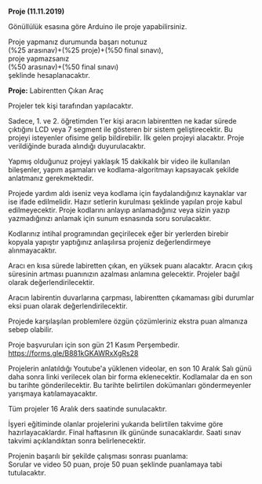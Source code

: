 **Proje (11.11.2019)**  
 
Gönüllülük esasına göre Arduino ile proje yapabilirsiniz.  

Proje yapmanız durumunda başarı notunuz  
(%25 arasınav)+(%25 proje)+(%50 final sınavı),  
proje yapmazsanız   
(%50 arasınav)+(%50 final sınavı)   
şeklinde hesaplanacaktır.

**Proje:** Labirentten Çıkan Araç

Projeler tek kişi tarafından yapılacaktır.

Sadece, 1. ve 2. öğretimden 1'er kişi aracın labirentten ne kadar sürede çıktığını LCD veya 7 segment ile gösteren bir sistem geliştirecektir. Bu projeyi isteyenler ofisime gelip bildirebilir. İlk gelen projeyi alacaktır. Proje verildiğinde burada alındığı duyurulacaktır.


Yapmış olduğunuz projeyi yaklaşık 15 dakikalık bir video ile kullanılan bileşenler, yapım aşamaları ve kodlama-algoritmayı kapsayacak şekilde  anlatmanız gerekmektedir. 

Projede  yardım aldı iseniz veya kodlama için faydalandığınız kaynaklar var ise  ifade edilmelidir. Hazır setlerin kurulması şeklinde yapılan proje kabul edilmeyecektir. Proje kodlarını anlayıp anlamadığınız veya sizin yazıp yazmadığınızı anlamak için sunum esnasında   soru sorulacaktır.

Kodlarınız intihal programından geçirilecek eğer bir yerlerden birebir kopyala yapıştır yaptığınız anlaşılırsa projeniz değerlendirmeye alınmayacaktır. 

Aracı en kısa sürede labiretten çıkan, en yüksek puanı alacaktır. Aracın çıkış süresinin  artması  puanınızın azalması anlamına gelecektir.  Projeler bağıl olarak değerlendirilecektir.

Aracın labirentin duvarlarına çarpması, labirentten çıkamaması gibi durumlar eksi puan olarak değerlendirilecektir. 

Projede karşılaşılan problemlere özgün çözümleriniz ekstra puan almanıza sebep olabilir.

Proje başvuruları için son gün 21 Kasım Perşembedir.    
https://forms.gle/B881kGKAWRxXgRs28

Projelerin anlatıldığı Youtube'a yüklenen videolar, en son 10 Aralık Salı günü  daha sonra linki verilecek olan bir forma eklenecektir. Kodlamalar da en son bu tarihte gönderilecektir. Bu tarihte belirtilen dokümanları göndermeyenler  yarışmaya katılamayacaktır.


Tüm projeler 16 Aralık ders saatinde sunulacaktır.


İşyeri eğitiminde olanlar projelerini yukarıda belirtilen takvime göre hazırlayacaklardır. Final haftasının ilk gününde sunacaklardır. Saati sınav takvimi açıklandıktan sonra belirlenecektir.

Projenin başarılı bir şekilde çalışması sonrası puanlama:   
Sorular ve video 50 puan, proje 50 puan şeklinde puanlamaya tabi tutulacaktır.